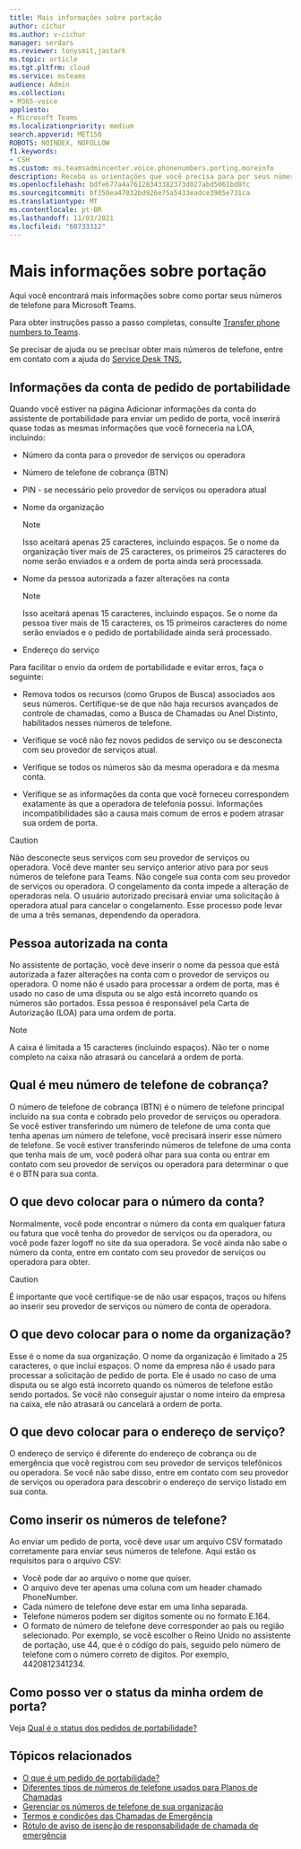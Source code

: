 ```yaml
---
title: Mais informações sobre portação
author: cichur
ms.author: v-cichur
manager: serdars
ms.reviewer: tonysmit,jastark
ms.topic: article
ms.tgt.pltfrm: cloud
ms.service: msteams
audience: Admin
ms.collection:
- M365-voice
appliesto:
- Microsoft Teams
ms.localizationpriority: medium
search.appverid: MET150
ROBOTS: NOINDEX, NOFOLLOW
f1.keywords:
- CSH
ms.custom: ms.teamsadmincenter.voice.phonenumbers.porting.moreinfo
description: Receba as orientações que você precisa para por seus números de telefone para Microsoft Teams.
ms.openlocfilehash: bdfe677a4a76128343382373d027abd5061bd8fc
ms.sourcegitcommit: bf350ea47032bd926e75a5433eadce3905e731ca
ms.translationtype: MT
ms.contentlocale: pt-BR
ms.lasthandoff: 11/03/2021
ms.locfileid: "60733312"
---
```

# <a name="more-information-about-porting"></a>Mais informações sobre portação

Aqui você encontrará mais informações sobre como portar seus números de telefone para Microsoft Teams.

Para obter instruções passo a passo completas, consulte [Transfer phone numbers to Teams](transfer-phone-numbers-to-teams.md).

Se precisar de ajuda ou se precisar obter mais números de telefone, entre em contato com a ajuda do [Service Desk TNS.](../manage-phone-numbers-for-your-organization/contact-tns-service-desk.md)

## <a name="port-order-account-information"></a>Informações da conta de pedido de portabilidade

Quando você estiver  na página Adicionar informações da conta do assistente de portabilidade para enviar um pedido de porta, você inserirá quase todas as mesmas informações que você forneceria na LOA, incluindo:
  
- Número da conta para o provedor de serviços ou operadora
    
- Número de telefone de cobrança (BTN)
    
- PIN - se necessário pelo provedor de serviços ou operadora atual
    
- Nome da organização
    
    > [!NOTE]
    > Isso aceitará apenas 25 caracteres, incluindo espaços. Se o nome da organização tiver mais de 25 caracteres, os primeiros 25 caracteres do nome serão enviados e a ordem de porta ainda será processada.
  
- Nome da pessoa autorizada a fazer alterações na conta
    
    > [!NOTE]
    > Isso aceitará apenas 15 caracteres, incluindo espaços. Se o nome da pessoa tiver mais de 15 caracteres, os 15 primeiros caracteres do nome serão enviados e o pedido de portabilidade ainda será processado. 
  
- Endereço do serviço
  
Para facilitar o envio da ordem de portabilidade e evitar erros, faça o seguinte:
  
- Remova todos os recursos (como Grupos de Busca) associados aos seus números. Certifique-se de que não haja recursos avançados de controle de chamadas, como a Busca de Chamadas ou Anel Distinto, habilitados nesses números de telefone.
    
- Verifique se você não fez novos pedidos de serviço ou se desconecta com seu provedor de serviços atual.
    
- Verifique se todos os números são da mesma operadora e da mesma conta.
    
- Verifique se as informações da conta que você forneceu correspondem exatamente às que a operadora de telefonia possui. Informações incompatibilidades são a causa mais comum de erros e podem atrasar sua ordem de porta.
    
> [!CAUTION]
> Não desconecte seus serviços com seu provedor de serviços ou operadora. Você deve manter seu serviço anterior ativo para por seus números de telefone para Teams. Não congele sua conta com seu provedor de serviços ou operadora. O congelamento da conta impede a alteração de operadoras nela. O usuário autorizado precisará enviar uma solicitação à operadora atual para cancelar o congelamento. Esse processo pode levar de uma a três semanas, dependendo da operadora.

## <a name="authorized-person-on-the-account"></a>Pessoa autorizada na conta

No assistente de portação, você deve inserir o nome da pessoa que está autorizada a fazer alterações na conta com o provedor de serviços ou operadora. O nome não é usado para processar a ordem de porta, mas é usado no caso de uma disputa ou se algo está incorreto quando os números são portados. Essa pessoa é responsável pela Carta de Autorização (LOA) para uma ordem de porta.
  
> [!NOTE]
> A caixa é limitada a 15 caracteres (incluindo espaços). Não ter o nome completo na caixa não atrasará ou cancelará a ordem de porta.
  
## <a name="whats-my-billing-telephone-number"></a>Qual é meu número de telefone de cobrança?

O número de telefone de cobrança (BTN) é o número de telefone principal incluído na sua conta e cobrado pelo provedor de serviços ou operadora. Se você estiver transferindo um número de telefone de uma conta que tenha apenas um número de telefone, você precisará inserir esse número de telefone. Se você estiver transferindo números de telefone de uma conta que tenha mais de um, você poderá olhar para sua conta ou entrar em contato com seu provedor de serviços ou operadora para determinar o que é o BTN para sua conta.

## <a name="what-should-i-put-in-for-the-account-number"></a>O que devo colocar para o número da conta?

Normalmente, você pode encontrar o número da conta em qualquer fatura ou fatura que você tenha do provedor de serviços ou da operadora, ou você pode fazer logoff no site da sua operadora. Se você ainda não sabe o número da conta, entre em contato com seu provedor de serviços ou operadora para obter.
  
> [!CAUTION]
>  É importante que você certifique-se de não usar espaços, traços ou hífens ao inserir seu provedor de serviços ou número de conta de operadora.

## <a name="what-should-i-put-in-for-the-organization-name"></a>O que devo colocar para o nome da organização?

Esse é o nome da sua organização. O nome da organização é limitado a 25 caracteres, o que inclui espaços. O nome da empresa não é usado para processar a solicitação de pedido de porta. Ele é usado no caso de uma disputa ou se algo está incorreto quando os números de telefone estão sendo portados. Se você não conseguir ajustar o nome inteiro da empresa na caixa, ele não atrasará ou cancelará a ordem de porta.
  
## <a name="what-should-i-put-in-for-the-service-address"></a>O que devo colocar para o endereço de serviço?

O endereço de serviço é diferente do endereço de cobrança ou de emergência que você registrou com seu provedor de serviços telefônicos ou operadora. Se você não sabe disso, entre em contato com seu provedor de serviços ou operadora para descobrir o endereço de serviço listado em sua conta.

## <a name="how-should-i-enter-the-phone-numbers"></a>Como inserir os números de telefone?
<a name="bkadding"> </a>

Ao enviar um pedido de porta, você deve usar um arquivo CSV formatado corretamente para enviar seus números de telefone. Aqui estão os requisitos para o arquivo CSV:

 - Você pode dar ao arquivo o nome que quiser.
 - O arquivo deve ter apenas uma coluna com um header chamado PhoneNumber.
 - Cada número de telefone deve estar em uma linha separada.
 - Telefone números podem ser dígitos somente ou no formato E.164.
 - O formato de número de telefone deve corresponder ao país ou região selecionado. Por exemplo, se você escolher o Reino Unido no assistente de portação, use 44, que é o código do país, seguido pelo número de telefone com o número correto de dígitos. Por exemplo, 4420812341234.

## <a name="how-do-i-see-the-status-of-my-port-order"></a>Como posso ver o status da minha ordem de porta?

Veja [Qual é o status dos pedidos de portabilidade?](port-order-status.md)

## <a name="related-topics"></a>Tópicos relacionados

- [O que é um pedido de portabilidade?](port-order-overview.md)
- [Diferentes tipos de números de telefone usados para Planos de Chamadas](../different-kinds-of-phone-numbers-used-for-calling-plans.md)
- [Gerenciar os números de telefone de sua organização](../manage-phone-numbers-for-your-organization/manage-phone-numbers-for-your-organization.md)
- [Termos e condições das Chamadas de Emergência](../emergency-calling-terms-and-conditions.md)
- [Rótulo de aviso de isenção de responsabilidade de chamada de emergência](https://github.com/MicrosoftDocs/OfficeDocs-SkypeForBusiness/blob/live/Teams/downloads/emergency-calling/emergency-calling-label-(en-us)-(v.1.0).zip?raw=true)
